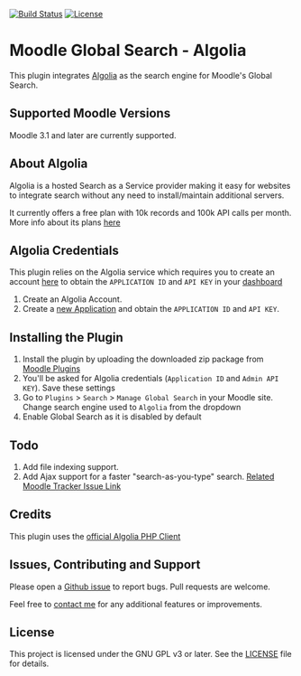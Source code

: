 [![Build Status](https://travis-ci.org/prateeksachan/moodle-search_algolia.svg?branch=master)](https://travis-ci.org/prateeksachan/moodle-search_algolia)
[![License](https://img.shields.io/badge/license-GPL--3.0-blue.svg)](https://github.com/prateeksachan/moodle-search_algolia/blob/master/LICENSE)

# Moodle Global Search - Algolia

This plugin integrates [Algolia](https://www.algolia.com) as the search engine for Moodle's Global Search.

## Supported Moodle Versions
Moodle 3.1 and later are currently supported. 

## About Algolia
Algolia is a hosted Search as a Service provider making it easy for websites to integrate search without any need to install/maintain additional servers.

It currently offers a free plan with 10k records and 100k API calls per month. More info about its plans [here](https://www.algolia.com/pricing)

## Algolia Credentials
This plugin relies on the Algolia service which requires you to create an account [here](https://www.algolia.com/users/sign_up) to obtain the `APPLICATION ID` and `API KEY` in your [dashboard](https://www.algolia.com/api-keys)

1. Create an Algolia Account.
2. Create a [new Application](https://www.algolia.com/manage/applications/new) and obtain the `APPLICATION ID` and `API KEY`.

## Installing the Plugin
1. Install the plugin by uploading the downloaded zip package from [Moodle Plugins](https://moodle.org/plugins/search_algolia)
2. You'll be asked for Algolia credentials (`Application ID` and `Admin API KEY`). Save these settings
3. Go to `Plugins` > `Search` > `Manage Global Search` in your Moodle site. Change search engine used to `Algolia` from the dropdown
4. Enable Global Search as it is disabled by default

## Todo
1. Add file indexing support.
2. Add Ajax support for a faster "search-as-you-type" search. [Related Moodle Tracker Issue Link](https://tracker.moodle.org/browse/MDL-53344)

## Credits
This plugin uses the [official Algolia PHP Client](https://github.com/algolia/algoliasearch-client-php)

## Issues, Contributing and Support
Please open a [Github issue](https://github.com/prateeksachan/moodle-search_algolia/issues) to report bugs.
Pull requests are welcome.

Feel free to [contact me](mailto:ps@prateeksachan.com?subject=Moodle%20Algolia%20integration) for any additional features or improvements.

## License
This project is licensed under the GNU GPL v3 or later. See the [LICENSE](https://github.com/prateeksachan/moodle-search_algolia/blob/master/LICENSE) file for details.
